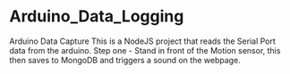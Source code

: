 # Arduino_Data_Logging
Arduino Data Capture
This is a NodeJS project that reads the Serial Port data from the arduino.
Step one - Stand in front of the Motion sensor, this then saves to MongoDB and triggers a sound on the webpage.